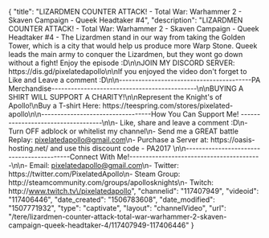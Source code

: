 {
    "title": "LIZARDMEN COUNTER ATTACK! - Total War: Warhammer 2 - Skaven Campaign - Queek Headtaker #4",
    "description": "LIZARDMEN COUNTER ATTACK! - Total War: Warhammer 2 - Skaven Campaign - Queek Headtaker #4 - The Lizardmen stand in our way from taking the Golden Tower, which is a city that would help us produce more Warp Stone. Queek leads the main army to conquer the Lizardmen, but they wont go down without a fight! Enjoy the episode :D\n\nJOIN MY DISCORD SERVER: https:\/\/dis.gd\/pixelatedapollo\n\nIf you enjoyed the video don't forget to Like and Leave a comment :D\n\n-----------------------------------------PA Merchandise---------------------------------------------\n\nBUYING A SHIRT WILL SUPPORT A CHARITY!\n\nRepresent the Knight's of Apollo!\nBuy a T-shirt Here: https:\/\/teespring.com\/stores\/pixelated-apollo\n\n----------------------------------How You Can Support Me! -----------------------------------\n\n- Like, share and leave a comment :D\n- Turn OFF adblock or whitelist my channel\n- Send me a GREAT battle Replay: pixelatedapollo@gmail.com\n- Purchase a Server at: https:\/\/oasis-hosting.net\/ and use this discount code - PA2017 \n\n------------------------------------------Connect With Me!-----------------------------------------\n\n- Email: pixelatedapollo@gmail.com\n- Twitter: https:\/\/twitter.com\/PixelatedApollo\n- Steam Group:  http:\/\/steamcommunity.com\/groups\/apollosknights\n- Twitch: http:\/\/www.twitch.tv\/pixelatedapollo",
    "channelid": "117407949",
    "videoid": "117406446",
    "date_created": "1506783608",
    "date_modified": "1507771932",
    "type": "captivate",
    "layout": "channelVideo",
    "url": "\/tere\/lizardmen-counter-attack-total-war-warhammer-2-skaven-campaign-queek-headtaker-4\/117407949-117406446"
}